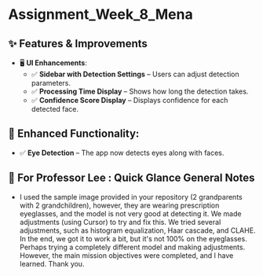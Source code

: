 # Assignment_Week_8_Mena

## ✨ Features & Improvements
- 🖥 **UI Enhancements**:
  - ✅ **Sidebar with Detection Settings** – Users can adjust detection parameters.
  - ✅ **Processing Time Display** – Shows how long the detection takes.
  - ✅ **Confidence Score Display** – Displays confidence for each detected face.

## 👀 **Enhanced Functionality**:
  - ✅ **Eye Detection** – The app now detects eyes along with faces.
 
## 📌 For Professor Lee : Quick Glance General Notes
-  I used the sample image provided in your repository (2 grandparents with 2 grandchildren), however, they are wearing prescription eyeglasses, and the model is not very good at detecting it.  We made adjustments (using Cursor) to try and fix this.  We tried several adjustments, such as histogram equalization, Haar cascade, and CLAHE.  In the end, we got it to work a bit, but it's not 100% on the eyeglasses. Perhaps trying a completely different model and making adjustments.  However, the main mission objectives were completed, and I have learned.  Thank you.
 

